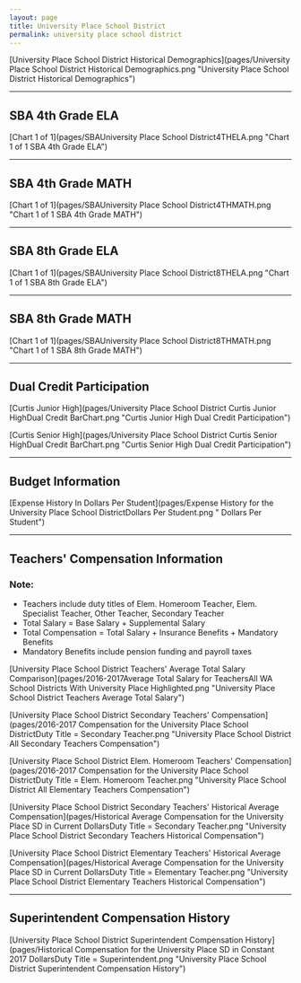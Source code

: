 ```yaml
---
layout: page
title: University Place School District
permalink: university place school district
---
```



[University Place School District Historical Demographics](pages/University Place School District Historical Demographics.png "University Place School District Historical Demographics")

___

## SBA 4th Grade ELA

[Chart 1 of 1](pages/SBAUniversity Place School District4THELA.png "Chart 1 of 1 SBA 4th Grade ELA")


___

## SBA 4th Grade MATH

[Chart 1 of 1](pages/SBAUniversity Place School District4THMATH.png "Chart 1 of 1 SBA 4th Grade MATH")


___

## SBA 8th Grade ELA

[Chart 1 of 1](pages/SBAUniversity Place School District8THELA.png "Chart 1 of 1 SBA 8th Grade ELA")


___

## SBA 8th Grade MATH

[Chart 1 of 1](pages/SBAUniversity Place School District8THMATH.png "Chart 1 of 1 SBA 8th Grade MATH")


___

## Dual Credit Participation

[Curtis Junior High](pages/University Place School District Curtis Junior HighDual Credit BarChart.png "Curtis Junior High Dual Credit Participation")

[Curtis Senior High](pages/University Place School District Curtis Senior HighDual Credit BarChart.png "Curtis Senior High Dual Credit Participation")


___

## Budget Information

[Expense History In Dollars Per Student](pages/Expense History for the University Place School DistrictDollars Per Student.png " Dollars Per Student")


___

## Teachers' Compensation Information
### Note:
- Teachers include duty titles of Elem. Homeroom Teacher, Elem. Specialist Teacher, Other Teacher, Secondary Teacher
- Total Salary = Base Salary + Supplemental Salary
- Total Compensation = Total Salary + Insurance Benefits + Mandatory Benefits
- Mandatory Benefits include pension funding and payroll taxes

[University Place School District Teachers' Average Total Salary Comparison](pages/2016-2017Average Total Salary for TeachersAll WA School Districts With University Place Highlighted.png "University Place School District Teachers Average Total Salary")

[University Place School District Secondary Teachers' Compensation](pages/2016-2017 Compensation for the University Place School DistrictDuty Title = Secondary Teacher.png "University Place School District All Secondary Teachers Compensation")

[University Place School District Elem. Homeroom Teachers' Compensation](pages/2016-2017 Compensation for the University Place School DistrictDuty Title = Elem. Homeroom Teacher.png "University Place School District All Elementary Teachers Compensation")

[University Place School District Secondary Teachers' Historical Average Compensation](pages/Historical Average Compensation for the University Place SD in Current DollarsDuty Title = Secondary Teacher.png "University Place School District Secondary Teachers Historical Compensation")

[University Place School District Elementary Teachers' Historical Average Compensation](pages/Historical Average Compensation for the University Place SD in Current DollarsDuty Title = Elementary Teacher.png "University Place School District Elementary Teachers Historical Compensation")


___

## Superintendent Compensation History

[University Place School District Superintendent Compensation History](pages/Historical Compensation for the University Place SD in Constant 2017 DollarsDuty Title = Superintendent.png "University Place School District Superintendent Compensation History")

